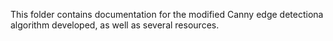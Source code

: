 This folder contains documentation for the modified Canny edge detectiona algorithm developed, as well as several resources.
